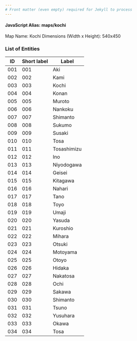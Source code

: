 ```yaml
---
# Front matter (even empty) required for Jekyll to process
---
```


#### JavaScript Alias: maps/kochi

Map Name: Kochi
Dimensions (Width x Height): 540x450





### List of Entities

ID | Short label | Label
---|---|---|
001|001|Aki
002|002|Kami
003|003|Kochi
004|004|Konan
005|005|Muroto
006|006|Nankoku
007|007|Shimanto
008|008|Sukumo
009|009|Susaki
010|010|Tosa
011|011|Tosashimizu
012|012|Ino
013|013|Niyodogawa
014|014|Geisei
015|015|Kitagawa
016|016|Nahari
017|017|Tano
018|018|Toyo
019|019|Umaji
020|020|Yasuda
021|021|Kuroshio
022|022|Mihara
023|023|Otsuki
024|024|Motoyama
025|025|Otoyo
026|026|Hidaka
027|027|Nakatosa
028|028|Ochi
029|029|Sakawa
030|030|Shimanto
031|031|Tsuno
032|032|Yusuhara
033|033|Okawa
034|034|Tosa